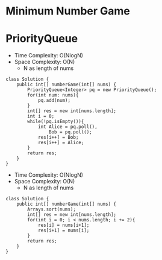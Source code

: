 # Minimum Number Game

# PriorityQueue

- Time Complexity: O(NlogN)
- Space Complexity: O(N)
  - N as length of nums

```
class Solution {
    public int[] numberGame(int[] nums) {
        PriorityQueue<Integer> pq = new PriorityQueue();
        for(int num: nums){
            pq.add(num);
        }
        int[] res = new int[nums.length];
        int i = 0;
        while(!pq.isEmpty()){
            int Alice = pq.poll(),
                Bob = pq.poll();
            res[i++] = Bob;
            res[i++] = Alice;
        }
        return res;
    }
}
```

- Time Complexity: O(NlogN)
- Space Complexity: O(N)
  - N as length of nums

```
class Solution {
    public int[] numberGame(int[] nums) {
        Arrays.sort(nums);
        int[] res = new int[nums.length];
        for(int i = 0; i < nums.length; i += 2){
            res[i] = nums[i+1];
            res[i+1] = nums[i];
        }
        return res;
    }
}
```
